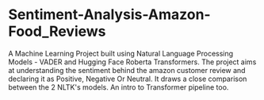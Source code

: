 # Sentiment-Analysis-Amazon-Food_Reviews
A Machine Learning Project built using Natural Language Processing Models - VADER and Hugging Face Roberta Transformers. The project aims at understanding the sentiment behind the amazon customer review and declaring it as Positive, Negative Or Neutral. It draws a close comparison between the 2 NLTK's models. An intro to Transformer pipeline too.
